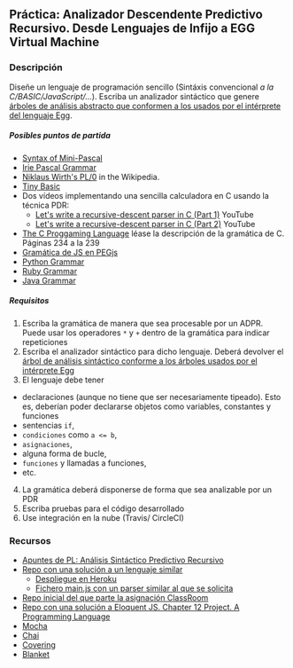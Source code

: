 ## Práctica: Analizador Descendente Predictivo Recursivo. Desde Lenguajes de Infijo a EGG Virtual Machine

### Descripción

Diseñe un lenguaje de programación sencillo (Sintáxis convencional *a la C/BASIC/JavaScript/...*). Escriba un analizador sintáctico que genere [árboles de análisis abstracto que conformen a los usados por el intérprete del lenguaje Egg](https://github.com/ULL-ESIT-PL-1617/egg/blob/master/README.md).

##### Posibles puntos de partida

* [Syntax of Mini-Pascal](https://www.cs.helsinki.fi/u/vihavain/k06/okk/items/minipascalsyntax.html)
* [Irie Pascal Grammar](http://www.irietools.com/iriepascal/progref534.html)
* [Niklaus Wirth's PL/0](https://en.wikipedia.org/wiki/Recursive_descent_parser) in the Wikipedia. 
* [Tiny Basic](https://en.wikipedia.org/wiki/Tiny_BASIC)
* Dos vídeos implementando una sencilla calculadora en C usando la técnica PDR:
  * [Let's write a recursive-descent parser in C (Part 1)](https://youtu.be/N55XNj8KjC4) YouTube
  * [Let's write a recursive-descent parser in C (Part 2)](https://youtu.be/NdW_ApiaivU) YouTube
* [The C Proggaming Language](https://cs.indstate.edu/~cbasavaraj/cs559/the_c_programming_language_2.pdf) léase la descripción de la gramática de C. Páginas 234 a la 239
* [Gramática de JS en PEGjs](https://github.com/pegjs/pegjs/blob/master/examples/javascript.pegjs)
* [Python Grammar](https://docs.python.org/3/reference/grammar.html)
* [Ruby Grammar](https://www.cse.buffalo.edu/~regan/cse305/RubyBNF.pdf)
* [Java Grammar](https://docs.oracle.com/javase/specs/jls/se7/html/jls-18.html)

##### Requisitos

1. Escriba la gramática de manera que sea procesable por un ADPR. Puede usar los operadores
`*` y `+` dentro de la gramática para indicar repeticiones
2. Escriba el analizador sintáctico para dicho lenguaje. Deberá devolver el [árbol de análisis sintáctico conforme a los árboles usados por el intérprete Egg](https://github.com/ULL-ESIT-PL-1617/egg/blob/master/README.md)
3. El lenguaje debe tener 
  - declaraciones (aunque no tiene que ser necesariamente tipeado). Esto es, deberían poder declararse objetos como variables, constantes y funciones
  - sentencias `if`, 
  - `condiciones` como `a <= b`, 
  - `asignaciones`, 
  - alguna forma de bucle, 
  - `funciones` y  llamadas a funciones, 
  - etc.
4. La gramática deberá disponerse de forma que sea analizable por un PDR
5. Escriba pruebas  para el código desarrollado
6. Use integración en la nube (Travis/ CircleCI)

### Recursos

* [Apuntes de PL: Análisis Sintáctico Predictivo Recursivo](http://crguezl.github.io/pl-html/node22.html)
* [Repo con una solución a un lenguaje similar](https://github.com/crguezl/prdcalc)
  -  [Despliegue en Heroku](https://pl1718-prdcalc.herokuapp.com/)
  - [Fichero main.js con un parser similar al que se solicita](https://github.com/crguezl/prdcalc/blob/master/views/main.js)
* [Repo inicial del que parte la asignación ClassRoom](https://github.com/ULL-ESIT-PL-1617/solution-evalua-pdr)
* [Repo con una solución a Eloquent JS. Chapter 12 Project. A Programming Language](https://github.com/ULL-ESIT-PL-1617/egg)
* [Mocha](https://casianorodriguezleon.gitbooks.io/ull-esit-1617/content/apuntes/pruebas/mocha.html)
* [Chai](https://casianorodriguezleon.gitbooks.io/ull-esit-1617/content/apuntes/pruebas/chai.html)
* [Covering](https://casianorodriguezleon.gitbooks.io/ull-esit-1617/content/apuntes/pruebas/covering.html)
* [Blanket](https://casianorodriguezleon.gitbooks.io/ull-esit-1617/content/apuntes/pruebas/blanket.html)


